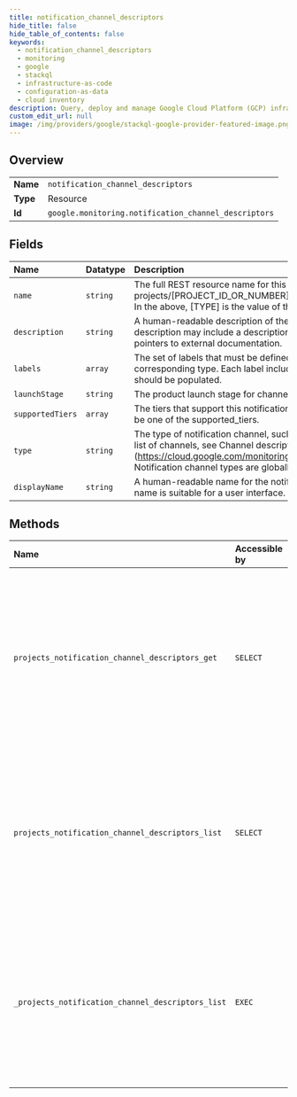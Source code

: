 ```yaml
---
title: notification_channel_descriptors
hide_title: false
hide_table_of_contents: false
keywords:
  - notification_channel_descriptors
  - monitoring
  - google    
  - stackql
  - infrastructure-as-code
  - configuration-as-data
  - cloud inventory
description: Query, deploy and manage Google Cloud Platform (GCP) infrastructure and resources using SQL
custom_edit_url: null
image: /img/providers/google/stackql-google-provider-featured-image.png
---
```

  
    

## Overview
<table><tbody>
<tr><td><b>Name</b></td><td><code>notification_channel_descriptors</code></td></tr>
<tr><td><b>Type</b></td><td>Resource</td></tr>
<tr><td><b>Id</b></td><td><code>google.monitoring.notification_channel_descriptors</code></td></tr>
</tbody></table>

## Fields
| Name | Datatype | Description |
|:-----|:---------|:------------|
| `name` | `string` | The full REST resource name for this descriptor. The format is: projects/[PROJECT_ID_OR_NUMBER]/notificationChannelDescriptors/[TYPE] In the above, [TYPE] is the value of the type field. |
| `description` | `string` | A human-readable description of the notification channel type. The description may include a description of the properties of the channel and pointers to external documentation. |
| `labels` | `array` | The set of labels that must be defined to identify a particular channel of the corresponding type. Each label includes a description for how that field should be populated. |
| `launchStage` | `string` | The product launch stage for channels of this type. |
| `supportedTiers` | `array` | The tiers that support this notification channel; the project service tier must be one of the supported_tiers. |
| `type` | `string` | The type of notification channel, such as "email" and "sms". To view the full list of channels, see Channel descriptors (https://cloud.google.com/monitoring/alerts/using-channels-api#ncd). Notification channel types are globally unique. |
| `displayName` | `string` | A human-readable name for the notification channel type. This form of the name is suitable for a user interface. |
## Methods
| Name | Accessible by | Required Params | Description |
|:-----|:--------------|:----------------|:------------|
| `projects_notification_channel_descriptors_get` | `SELECT` | `notificationChannelDescriptorsId, projectsId` | Gets a single channel descriptor. The descriptor indicates which fields are expected / permitted for a notification channel of the given type. |
| `projects_notification_channel_descriptors_list` | `SELECT` | `projectsId` | Lists the descriptors for supported channel types. The use of descriptors makes it possible for new channel types to be dynamically added. |
| `_projects_notification_channel_descriptors_list` | `EXEC` | `projectsId` | Lists the descriptors for supported channel types. The use of descriptors makes it possible for new channel types to be dynamically added. |
